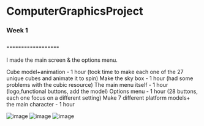 # ComputerGraphicsProject



### Week 1
### ------------------

I made the main screen & the options menu.

Cube model+animation - 1 hour (took time to make each one of the 27 unique cubes and animate it to spin)
Make the sky box - 1 hour (had some problems with the cubic resource)
The main menu itself  - 1 hour (logo,functional buttons, add the model)
Options menu - 1 hour (28 buttons, each one focus on a different setting)
Make 7 different platform models+ the main character - 1 hour




![image](https://user-images.githubusercontent.com/92427271/198573496-c297cf42-14c1-4f02-b8d3-e58b168f3225.png)
![image](https://user-images.githubusercontent.com/92427271/198573539-fe9a3461-8bec-4ce2-8b91-a050ac98742c.png)
![image](https://user-images.githubusercontent.com/92427271/198574183-f0f1076f-0d6c-48ae-8f6a-70f162d6e078.png)
